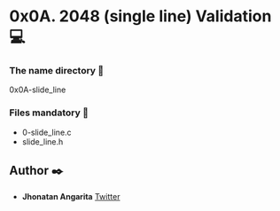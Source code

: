 # 0x0A. 2048 (single line) Validation :computer:

### The name directory :file_folder:

0x0A-slide_line

### Files mandatory :page_facing_up:

- 0-slide_line.c
- slide_line.h

## Author :black_nib:

- **Jhonatan Angarita**
  [Twitter](https://twitter.com/Alejandro_Angar)